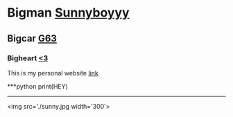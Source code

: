# Bigman [Sunnyboyyy](https://zh.wikipedia.org/wiki/%E7%8E%8B%E9%99%BD%E6%98%8E_(%E6%BC%94%E5%93%A1))
## Bigcar [G63](https://www.mercedes-amg.com/en/home/vehicles/g-class/suv.html)
### Bigheart [<3](https://tw.news.yahoo.com/%E7%8E%8B%E9%99%BD%E6%98%8E%E9%9C%B8%E6%B0%A3%E5%96%8A-%E6%89%8B%E6%AF%94%E6%84%9B%E5%BF%83%E6%98%AF%E5%A8%98%E7%A0%B2-9%E5%B9%B4%E5%89%8D-%E5%BC%B5%E5%9C%96%E6%89%93%E8%87%89%E8%87%AA%E5%B7%B1%E4%BA%86-134553602.html)
This is my personal website
[link](https://jeremyhung22.github.io/)


***python
  print(HEY)

***

<img src='./sunny.jpg width='300'>
